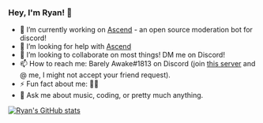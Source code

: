 ### Hey, I'm Ryan! 👋

- 🔭 I’m currently working on [Ascend](https://github.com/Barely-Awake/ascend) - an open source moderation bot for discord!
- 🤔 I’m looking for help with [Ascend](https://github.com/Barely-Awake/ascend)
- 👯 I’m looking to collaborate on most things! DM me on Discord!
- 📫 How to reach me: Barely Awake#1813 on Discord (join [this server](https://discord.gg/PpdbKXKgT3) and @ me, I might not accept your friend request). 
- ⚡ Fun fact about me: 🏳️‍🌈
- 💬 Ask me about music, coding, or pretty much anything.

[![Ryan's GitHub stats](https://github-readme-stats.vercel.app/api?username=Barely-Awake&count_private=true&show_icons=true&theme=github_dark)](https://github.com/anuraghazra/github-readme-stats)
